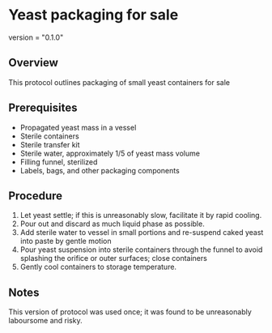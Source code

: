 # Yeast packaging for sale

version = "0.1.0"

## Overview

This protocol outlines packaging of small yeast containers for sale

## Prerequisites

- Propagated yeast mass in a vessel
- Sterile containers
- Sterile transfer kit
- Sterile water, approximately 1/5 of yeast mass volume
- Filling funnel, sterilized
- Labels, bags, and other packaging components

## Procedure

1. Let yeast settle; if this is unreasonably slow, facilitate it by rapid cooling.
2. Pour out and discard as much liquid phase as possible.
3. Add sterile water to vessel in small portions and re-suspend caked yeast into paste by gentle motion
4. Pour yeast suspension into sterile containers through the funnel to avoid splashing the orifice or outer surfaces; close containers
5. Gently cool containers to storage temperature.

## Notes

This version of protocol was used once; it was found to be unreasonably laboursome and risky.

